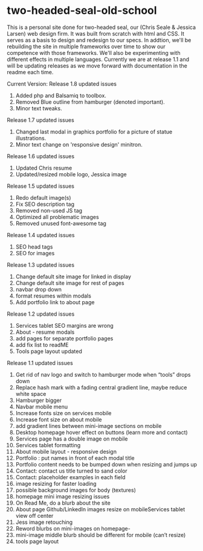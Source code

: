 # two-headed-seal-old-school
This is a personal site done for two-headed seal, our (Chris Seale & Jessica Larsen) web design firm. It was built from scratch with html and CSS.  It serves as a basis to design and redesign to our specs.  In addtion, we'll be rebuilding the site in multiple frameworks over time to show our competence with those frameworks. We'll also be experimenting with different effects in multiple languages.  Currently we are at release 1.1 and will be updating releases as we move forward with documentation in the readme each time.   




Current Version: Release 1.8
updated issues

1. Added php and Balsamiq to toolbox.
2. Removed Blue outline from hamburger (denoted important).
3. Minor text tweaks.

Release 1.7
updated issues

1.  Changed last modal in graphics portfolio for a picture of statue illustrations.
2.  Minor text change on 'responsive design' minitron.

Release 1.6
updated issues

1. Updated Chris resume
2. Updated/resized mobile logo, Jessica image


Release 1.5 
updated issues

1. Redo default image(s)
2. Fix SEO description tag
3. Removed non-used JS tag
4. Optimized all problematic images
5. Removed unused font-awesome tag



Release 1.4
updated issues

1. SEO head tags
2. SEO for images


Release 1.3
updated issues

1.  Change default site image for linked in display 
2.  Change default site image for rest of pages
3.  navbar drop down
4.  format resumes within modals
5.  Add portfolio link to about page



Release 1.2
updated issues

1. Services tablet SEO margins are wrong
2. About - resume modals
3.  add pages for separate portfolio pages
4.  add fix list to readME
5.  Tools page layout updated



Release 1.1
updated issues

1. Get rid of nav logo and switch to hamburger mode when “tools” drops down
2. Replace hash mark with a fading central gradient line, maybe reduce white space
3. Hamburger bigger
4. Navbar mobile menu
5. Increase fonts size on services mobile     
6. Increase font size on about mobile
7. add gradient lines between mini-image sections on mobile
8. Desktop homepage hover effect on buttons (learn more and contact)
9. Services page has a double image on mobile
10. Services tablet formatting
11. About mobile layout - responsive design
12. Portfolio : put names in front of each modal title
13. Portfolio content needs to be bumped down when resizing and jumps up
14. Contact: contact us title turned to sand color
15. Contact: placeholder examples in each field
16. image resizing for faster loading
17. possible background images for body (textures)
18. homepage mini image resizing issues
19. On Read Me, do a blurb about the site
20. About page Github/LinkedIn images resize on mobileServices tablet view off center
21. Jess  image retouching
22. Reword blurbs on mini-images on homepage-
23. mini-image middle blurb should be different for mobile (can’t resize)
24. tools page layout
